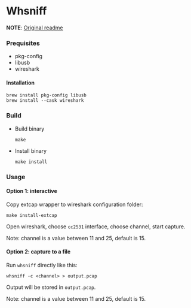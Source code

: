 # Whsniff

**NOTE**: [Original readme](./original-readme.md)

### Prequisites
- pkg-config
- libusb
- wireshark

#### Installation
```
brew install pkg-config libusb
brew install --cask wireshark
```

### Build
- Build binary
    ```
    make
    ```

- Install binary
    ```
    make install
    ```

### Usage
#### Option 1: interactive
Copy extcap wrapper to wireshark configuration folder:
```
make install-extcap
```

Open wireshark, choose `cc2531` interface, choose channel, start capture.

Note: channel is a value between 11 and 25, default is 15.

#### Option 2: capture to a file
Run `whsniff` directly like this:
```
whsniff -c <channel> > output.pcap
```
Output will be stored in `output.pcap`.

Note: channel is a value between 11 and 25, default is 15.
